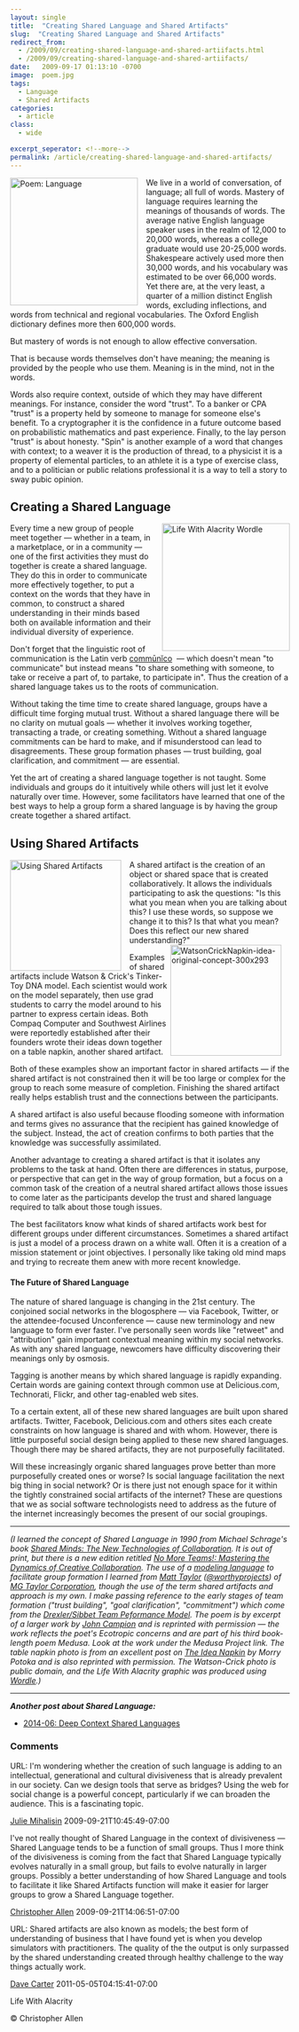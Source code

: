 ```yaml
---
layout: single
title:  "Creating Shared Language and Shared Artifacts"
slug:  "Creating Shared Language and Shared Artifacts"
redirect_from:
  - /2009/09/creating-shared-language-and-shared-artiifacts.html
  - /2009/09/creating-shared-language-and-shared-artiifacts/
date:   2009-09-17 01:13:10 -0700
image:  poem.jpg
tags: 
  - Language
  - Shared Artifacts
categories:
  - article
class:
  - wide

excerpt_seperator: <!--more-->
permalink: /article/creating-shared-language-and-shared-artifacts/
---
```


<img width="230px" style=" margin-right:15px" align="left"  src="{{ site.url }}{{ site.baseurl }}/assets/images/poem.jpg" alt="Poem: Language"/>
We live in a world of conversation, of language; all full of words. Mastery of language requires learning the meanings of thousands of words. The average native English language speaker uses in the realm of 12,000 to 20,000 words, whereas a college graduate would use 20-25,000 words. Shakespeare actively used more then 30,000 words, and his vocabulary was estimated to be over 66,000 words. Yet there are, at the very least, a quarter of a million distinct English words, excluding inflections, and words from technical and regional vocabularies. The Oxford English dictionary defines more then 600,000 words.

But mastery of words is not enough to allow effective conversation.

That is because words themselves don't have meaning; the meaning is provided by the people who use them. Meaning is in the mind, not in the words.

Words also require context, outside of which they may have different meanings. For instance, consider the word "trust". To a banker or CPA "trust" is a property held by someone to manage for someone else's benefit. To a cryptographer it is the confidence in a future outcome based on probabilistic mathematics and past experience. Finally, to the lay person "trust" is about honesty. "Spin" is another example of a word that changes with context; to a weaver it is the production of thread, to a physicist it is a property of elemental particles, to an athlete it is a type of exercise class, and to a politician or public relations professional it is a way to tell a story to sway pubic opinion.

## Creating a Shared Language

<img width="230px" style=" margin-left:15px" align="right"  src="{{ site.url }}{{ site.baseurl }}/assets/images/013.jpg" alt="Life With Alacrity Wordle"/>

Every time a new group of people meet together — whether in a team, in a marketplace, or in a community — one of the first activities they must do together is create a shared language. They do this in order to communicate more effectively together, to put a context on the words that they have in common, to construct a shared understanding in their minds based both on available information and their individual diversity of experience.

Don't forget that the linguistic root of communication is the Latin verb [commūnĭco](http://artfl.uchicago.edu/cgi-bin/philologic/getobject.pl?c.18:3557.lewshort "Latin definition of commūnĭco")  — which doesn't mean "to communicate" but instead means "to share something with someone, to take or receive a part of, to partake, to participate in". Thus the creation of a shared language takes us to the roots of communication.

Without taking the time time to create shared language, groups have a difficult time forging mutual trust. Without a shared language there will be no clarity on mutual goals — whether it involves working together, transacting a trade, or creating something. Without a shared language commitments can be hard to make, and if misunderstood can lead to disagreements. These group formation phases — trust building, goal clarification, and commitment — are essential.

Yet the art of creating a shared language together is not taught. Some individuals and groups do it intuitively while others will just let it evolve naturally over time. However, some facilitators have learned that one of the best ways to help a group form a shared language is by having the group create together a shared artifact.

## Using Shared Artifacts

<img width="200px" style=" margin-right:15px" align="left"  src="{{ site.url }}{{ site.baseurl }}/assets/images/014.jpg" alt="Using Shared Artifacts"/>
A shared artifact is the creation of an object or shared space that is created collaboratively. It allows the individuals participating to ask the questions: "Is this what you mean when you are talking about this? I use these words, so suppose we change it to this? Is that what you mean? Does this reflect our new shared understanding?"
<img width="200px" style=" margin-right:15px" align="right"  src="{{ site.url }}{{ site.baseurl }}/assets/images/015.jpg" alt="WatsonCrickNapkin-idea-original-concept-300x293 "/>

Examples of shared artifacts include Watson & Crick's Tinker-Toy DNA model. Each scientist would work on the model separately, then use grad students to carry the model around to his partner to express certain ideas. Both Compaq Computer and Southwest Airlines were reportedly established after their founders wrote their ideas down together on a table napkin, another shared artifact.

Both of these examples show an important factor in shared artifacts — if the shared artifact is not constrained then it will be too large or complex for the group to reach some measure of completion. Finishing the shared artifact really helps establish trust and the connections between the participants.

A shared artifact is also useful because flooding someone with information and terms gives no assurance that the recipient has gained knowledge of the subject. Instead, the act of creation confirms to both parties that the knowledge was successfully assimilated.

Another advantage to creating a shared artifact is that it isolates any problems to the task at hand. Often there are differences in status, purpose, or perspective that can get in the way of group formation, but a focus on a common task of the creation of a neutral shared artifact allows those issues to come later as the participants develop the trust and shared language required to talk about those tough issues.

The best facilitators know what kinds of shared artifacts work best for different groups under different circumstances. Sometimes a shared artifact is just a model of a process drawn on a white wall. Often it is a creation of a mission statement or joint objectives. I personally like taking old mind maps and trying to recreate them anew with more recent knowledge.

#### The Future of Shared Language

The nature of shared language is changing in the 21st century. The conjoined social networks in the blogosphere — via Facebook, Twitter, or the attendee-focused Unconference — cause new terminology and new language to form ever faster. I've personally seen words like "retweet" and "attribution" gain important contextual meaning within my social networks. As with any shared language, newcomers have difficulty discovering their meanings only by osmosis.

Tagging is another means by which shared language is rapidly expanding. Certain words are gaining context through common use at Delicious.com, Technorati, Flickr, and other tag-enabled web sites.

To a certain extent, all of these new shared languages are built upon shared artifacts. Twitter, Facebook, Delicious.com and others sites each create constraints on how language is shared and with whom. However, there is little purposeful social design being applied to these new shared languages. Though there may be shared artifacts, they are not purposefully facilitated.

Will these increasingly organic shared languages prove better than more purposefully created ones or worse? Is social language facilitation the next big thing in social network? Or is there just not enough space for it within the tightly constrained social artifacts of the internet? These are questions that we as social software technologists need to address as the future of the internet increasingly becomes the present of our social groupings.

* * *

_(I learned the concept of Shared Language in 1990 from Michael Schrage's book [Shared Minds: The New Technologies of Collaboration](http://www.amazon.com/Shared-Minds-New-Technologies-Collaboration/dp/0394565878). It is out of print, but there is a new edition retitled [No More Teams!: Mastering the Dynamics of Creative Collaboration](http://www.amazon.com/No-More-Teams-Mastering-Collaboration/dp/0385476035/). The use of a [modeling language](https://web.archive.org/web/20070607172929/http://www.mgtaylor.com/mgtaylor/glasbead/modexpl.htm) to facilitate group formation I learned from [Matt Taylor](http://www.matttaylor.com) ([@worthyprojects](http://twitter.com/worthyprojects)) of [MG Taylor Corporation](http://www.mgtaylor.com/), though the use of the term shared artifacts and approach is my own. I make passing reference to the early stages of team formation ("trust building", "goal clarification", "commitment") which come from the [Drexler/Sibbet Team Peformance Model](https://web.archive.org/web/20110722121650/http://www.grove.com/site/ourwk_gm_tp.html). The poem is by excerpt of a larger work by [John Campion](http://worldatuningfork.com/John/) and is reprinted with permission — the work reflects the poet's Ecotropic concerns and are part of his third book-length poem Medusa. Look at the work under the Medusa Project link. The table napkin photo is from an excellent post on [The Idea Napkin](http://createtheconditions.com/?p=304) by Morry Potoka and is also reprinted with permission. The Watson-Crick photo is public domain, and the Life With Alacrity graphic was produced using [Wordle](http://www.wordle.net/).)_

* * *

_**Another post about Shared Language:**_

* [2014-06: Deep Context Shared Languages](ephemera/deep-context-shared-languages/)


### Comments

URL: I'm wondering whether the creation of such language is adding to an intellectual, generational and cultural divisiveness that is already prevalent in our society. Can we design tools that serve as bridges? Using the web for social change is a powerful concept, particularly if we can broaden the audience. This is a fascinating topic.

[Julie Mihalisin](#) 2009-09-21T10:45:49-07:00

I've not really thought of Shared Language in the context of divisiveness — Shared Language tends to be a function of small groups. Thus I more think of the divisiveness is coming from the fact that Shared Language typically evolves naturally in a small group, but fails to evolve naturally in larger groups. Possibly a better understanding of how Shared Language and tools to facilitate it like Shared Artifacts function will make it easier for larger groups to grow a Shared Language together.

[Christopher Allen](http://www.LifeWithAlacrity.com) 2009-09-21T14:06:51-07:00

URL: Shared artifacts are also known as models; the best form of understanding of business that I have found yet is when you develop simulators with practitioners. The quality of the the output is only surpassed by the shared understanding created through healthy challenge to the way things actually work.

[Dave Carter](#) 2011-05-05T04:15:41-07:00

<!-- [shared language](/tags/shared-language/) [shared artifact](/tags/shared-artifact/) [conversation](/tags/conversation/) [language](/tags/language/) [meaning](/tags/meaning/) [english](/tags/english/) [vocabulary](/tags/vocabulary/) [context](/tags/context/) [group formation](/tags/group-formation/) [trust building](/tags/trust-building/) [communication](/tags/communication/) [collaboration](/tags/collaboration/) [creation](/tags/creation/) [goal clarification](/tags/goal-clarification/) [commitment](/tags/commitment/) [shared object](/tags/shared-object/) [shared space](/tags/shared-space/) [constraint](/tags/constraint/) [social network](/tags/social-network/) [tagging](/tags/tagging/) [culture](/tags/culture/) [bgimgt566sx](/tags/bgimgt566sx/) -->

Life With Alacrity

© Christopher Allen
